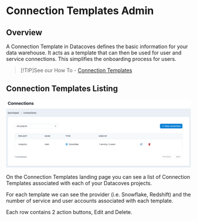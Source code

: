 # Connection Templates Admin

## Overview

A Connection Template in Datacoves defines the basic information for your data warehouse. It acts as a template that can then be used for user and service connections. This simplifies the onboarding process for users.

>[!TIP]See our How To - [Connection Templates](how-tos/datacoves/admin/how_to_connection_template.md)

## Connection Templates Listing

![Connections Listing](./assets/connections_landing.png)

On the Connection Templates landing page you can see a list of Connection Templates associated with each of your Datacoves projects.

For each template we can see the provider (i.e. Snowflake, Redshift) and the number of service and user accounts associated with each template.

Each row contains 2 action buttons, Edit and Delete.


